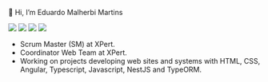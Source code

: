 👋 Hi, I’m Eduardo Malherbi Martins 

<div> 
  <a href="https://instagram.com/emalherbi" target="_blank"><img src="https://img.shields.io/badge/-Instagram-%23E4405F?style=for-the-badge&logo=instagram&logoColor=white" target="_blank"></a>
 <a href="https://discordapp.com/users/emalherbi" target="_blank"><img src="https://img.shields.io/badge/Discord-7289DA?style=for-the-badge&logo=discord&logoColor=white" target="_blank"></a> 
  <a href = "mailto:emalherbi@gmail.com"><img src="https://img.shields.io/badge/-Gmail-%23333?style=for-the-badge&logo=gmail&logoColor=white" target="_blank"></a>
  <a href="https://www.linkedin.com/in/emalherbi" target="_blank"><img src="https://img.shields.io/badge/-LinkedIn-%230077B5?style=for-the-badge&logo=linkedin&logoColor=white" target="_blank"></a> 
</div>

<ul>
  <li>Scrum Master (SM) at XPert.</li>
  <li>Coordinator Web Team at XPert.</li>
  <li>Working on projects developing web sites and systems with HTML, CSS, Angular, Typescript, Javascript, NestJS and TypeORM.</li>
</ul>
